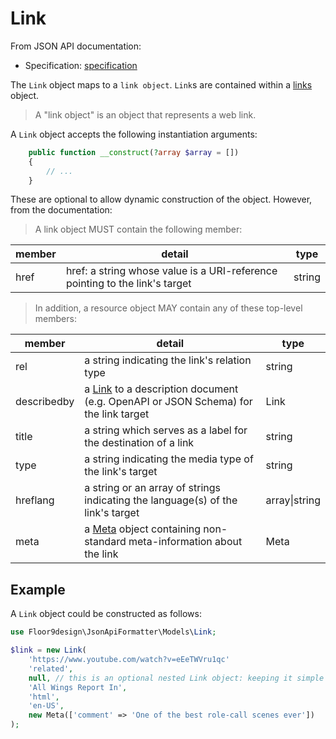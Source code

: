 # Link

From JSON API documentation:
* Specification: [specification](https://jsonapi.org/format/#document-links-link-object)

The `Link` object maps to a `link object`.
`Link`s are contained within a [links](links.md) object.

> A "link object" is an object that represents a web link.

A `Link` object accepts the following instantiation arguments:

```php
    public function __construct(?array $array = [])
    {
        // ...
    }
```

These are optional to allow dynamic construction of the object. However, from the documentation:

> A link object MUST contain the following member:

| member | detail                                                                      | type   |
|--------|-----------------------------------------------------------------------------|--------|
| href   | href: a string whose value is a URI-reference pointing to the link's target | string |

> In addition, a resource object MAY contain any of these top-level members:

| member      | detail                                                                                        | type              |
|-------------|-----------------------------------------------------------------------------------------------|-------------------|
| rel         | a string indicating the link's relation type                                                  | string            |
| describedby | a [Link](link.md) to a description document (e.g. OpenAPI or JSON Schema) for the link target | Link              |
| title       | a string which serves as a label for the destination of a link                                | string            |
| type        | a string indicating the media type of the link's target                                       | string            |
| hreflang    | a string or an array of strings indicating the language(s) of the link's target               | array&vert;string |
| meta        | a [Meta](meta.md) object containing non-standard meta-information about the link              | Meta              |

## Example

A `Link` object could be constructed as follows:

```php
use Floor9design\JsonApiFormatter\Models\Link;

$link = new Link(
    'https://www.youtube.com/watch?v=eEeTWVru1qc'
    'related',
    null, // this is an optional nested Link object: keeping it simple for an example!
    'All Wings Report In',
    'html',
    'en-US',
    new Meta(['comment' => 'One of the best role-call scenes ever'])
);
```
